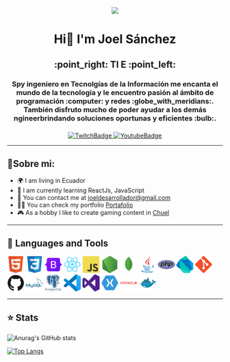 <div id="header" align="center">
  <img src="https://media.giphy.com/media/v1.Y2lkPTc5MGI3NjExdzN3dW14Zjhwa3Z0c2xjbmY2Yng5ZHg1eTQ1MmhoMXdrdnV3cjZidSZlcD12MV9pbnRlcm5hbF9naWZfYnlfaWQmY3Q9Zw/zOvBKUUEERdNm/giphy.gif" width="350">
  <h1 align="center">Hi👋 I'm Joel Sánchez</h1>
  <h2 align="center"> :point_right: TI E :point_left: </h2>
  <h3 align="center">Spy ingeniero en Tecnolgías de la Información me encanta el mundo de la tecnología y le encuentro pasión al ámbito   de programación :computer: y redes :globe_with_meridians:. También disfruto mucho de poder ayudar a los demás ngineerbrindando soluciones oportunas y eficientes :bulb:. <h3>
</div>

<div id="badges" align="center">
  <a href="https://www.twitch.tv/the_chuel" target="_blank">
<img src="https://img.shields.io/twitch/status/the_chuel?color=blue&logo=twitch&style=for-the-badge" alt="TwitchBadge">
</a>

<a href="https://www.youtube.com/channel/UCyFL0oO5utUsHBcOF39QREw" target="_blank">
<img src="https://img.shields.io/youtube/channel/subscribers/UCyFL0oO5utUsHBcOF39QREw?logo=youtube&style=for-the-badge" alt="YoutubeBadge">
</a>
</div>


---
<h2>👾Sobre mi: </h2>
    
- 🌍 I am living in Ecuador
- 🧠 I am currently learning ReactJs, JavaScript
- 📲 You can contact me at joeldesarrollador@gmail.com
- 👨‍💼 You can check my portfolio [Portafolio](www.linkedin.com/in/joelsanchezp)
- 🎮 As a hobby I like to create gaming content in [Chuel](https://www.youtube.com/channel/UCyFL0oO5utUsHBcOF39QREw)
---
<div align="left">
  <h2>🔨 Languages and Tools</h2>
<img src="https://github.com/devicons/devicon/blob/master/icons/html5/html5-original.svg" width="40" height="40">
<img src="https://github.com/devicons/devicon/blob/master/icons/css3/css3-original.svg" width="40" height="40">
<img src="https://github.com/devicons/devicon/blob/master/icons/bootstrap/bootstrap-original.svg" width="40" height="40">
<img src="https://github.com/devicons/devicon/blob/master/icons/react/react-original.svg" width="40" height="40">
<img src="https://github.com/devicons/devicon/blob/master/icons/javascript/javascript-original.svg" width="40" height="40">
<img src="https://github.com/devicons/devicon/blob/master/icons/nodejs/nodejs-original.svg" width="40" height="40">
<img src="https://github.com/devicons/devicon/blob/master/icons/mongodb/mongodb-original.svg" width="40" height="40">
<img src="https://github.com/devicons/devicon/blob/master/icons/java/java-original.svg" width="40" height="40">
<img src="https://github.com/devicons/devicon/blob/master/icons/php/php-original.svg" width="40" height="40">
<img src="https://github.com/devicons/devicon/blob/master/icons/dart/dart-original.svg" width="40" height="40">
<img src="https://github.com/devicons/devicon/blob/master/icons/git/git-original.svg" width="40" height="40">
<img src="https://github.com/devicons/devicon/blob/master/icons/github/github-original.svg" width="40" height="40">
<img src="https://github.com/devicons/devicon/blob/master/icons/mysql/mysql-plain-wordmark.svg" width="40" height="40">
<img src="https://github.com/devicons/devicon/blob/master/icons/postgresql/postgresql-plain-wordmark.svg" width="40" height="40">
<img src="https://github.com/devicons/devicon/blob/master/icons/vscode/vscode-original.svg" width="40" height="40">
<img src="https://github.com/devicons/devicon/blob/master/icons/visualstudio/visualstudio-plain.svg" width="40" height="40">
<img src="https://github.com/devicons/devicon/blob/master/icons/xamarin/xamarin-original.svg" width="40" height="40">
<img src="https://github.com/devicons/devicon/blob/master/icons/oracle/oracle-original.svg" width="40" height="40">
<img src="https://github.com/devicons/devicon/blob/master/icons/docker/docker-original.svg" width="40" height="40">
</div>

 ---
 <h2>⭐ Stats</h2>
    
 ![Anurag's GitHub stats](https://github-readme-stats.vercel.app/api?username=JoelSp01&show_icons=true&theme=tokyonight)
       
[![Top Langs](https://github-readme-stats.vercel.app/api/top-langs/?username=JoelSp01&hide_progress=false)](https://github.com/anuraghazra/github-readme-stats)   
    
    
    
 


